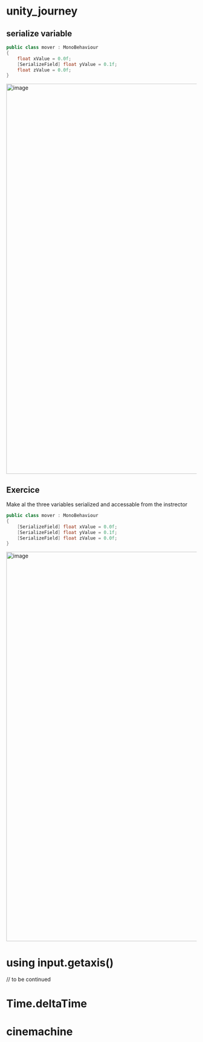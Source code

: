 # unity_journey

## serialize variable 

```C#
public class mover : MonoBehaviour
{
    float xValue = 0.0f;
    [SerializeField] float yValue = 0.1f;
    float zValue = 0.0f;
}
```

<img width="1920" height="1031" alt="image" src="https://github.com/user-attachments/assets/2b07ef99-dcc9-4d68-9774-fbeba2ee91f5" />

## Exercice 

Make al the three variables serialized and accessable from the instrector 

```C#
public class mover : MonoBehaviour
{
    [SerializeField] float xValue = 0.0f;
    [SerializeField] float yValue = 0.1f;
    [SerializeField] float zValue = 0.0f;
}
```
<img width="1920" height="1029" alt="image" src="https://github.com/user-attachments/assets/b6295c40-569b-4db0-b4e0-fdc1ab99bda2" />


# using input.getaxis()

// to be continued 

# Time.deltaTime

# cinemachine 

